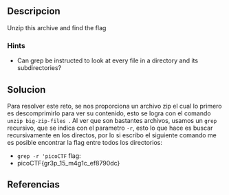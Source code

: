 ## Descripcion 
Unzip this archive and find the flag
### Hints
- Can grep be instructed to look at every file in a directory and its subdirectories?

## Solucion

Para resolver este reto, se nos proporciona un archivo zip el cual lo primero es descomprimirlo para ver su contenido, esto se logra con el comando `unzip big-zip-files `.
Al ver que son bastantes archivos, usamos un `grep` recursivo, que se indica con el parametro  `-r`, esto lo que hace es buscar recursivamente en los directos, por lo si escribo el siguiente comando me es posible encontrar la flag entre todos los directorios:
- `grep -r 'picoCTF`
flag:  
- picoCTF{gr3p_15_m4g1c_ef8790dc}
## Referencias




